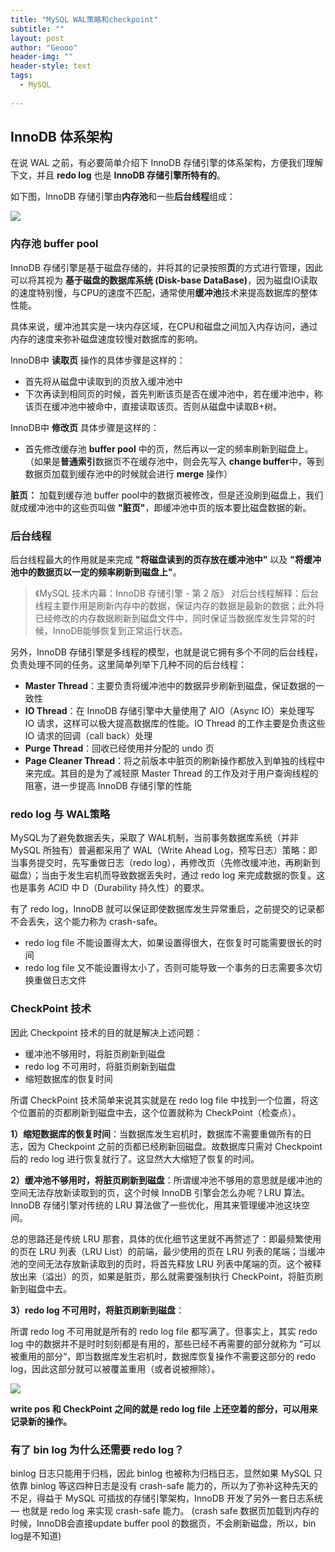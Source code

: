 ```yaml
---
title: "MySQL WAL策略和checkpoint"
subtitle: ""
layout: post
author: "Geooo"
header-img: ""
header-style: text
tags:
  - MySQL
  
---
```


## InnoDB 体系架构

在说 WAL 之前，有必要简单介绍下 InnoDB 存储引擎的体系架构，方便我们理解下文，并且 **redo log** 也是 **InnoDB 存储引擎所特有的**。

如下图，InnoDB 存储引擎由**内存池**和一些**后台线程**组成：

![](https://gitee.com/veal98/images/raw/master/img/20210629165703.png )

### 内存池 buffer pool
InnoDB 存储引擎是基于磁盘存储的，并将其的记录按照**页**的方式进行管理，因此可以将其视为 **基于磁盘的数据库系统 (Disk-base DataBase)**，因为磁盘IO读取的速度特别慢，与CPU的速度不匹配，通常使用**缓冲池**技术来提高数据库的整体性能。

具体来说，缓冲池其实是一块内存区域，在CPU和磁盘之间加入内存访问，通过内存的速度来弥补磁盘速度较慢对数据库的影响。

InnoDB中 **读取页** 操作的具体步骤是这样的：
- 首先将从磁盘中读取到的页放入缓冲池中
- 下次再读到相同页的时候，首先判断该页是否在缓冲池中，若在缓冲池中，称该页在缓冲池中被命中，直接读取该页。否则从磁盘中读取B+树。

InnoDB中 **修改页** 具体步骤是这样的：
- 首先修改缓存池  **buffer pool** 中的页，然后再以一定的频率刷新到磁盘上。
（如果是**普通索引**数据页不在缓存池中，则会先写入 **change buffer**中，等到数据页加载到缓存池中的时候就会进行 **merge** 操作）

**脏页：** 加载到缓存池 buffer pool中的数据页被修改，但是还没刷到磁盘上，我们就成缓冲池中的这些页叫做 **"脏页"**，即缓冲池中页的版本要比磁盘数据的新。

### 后台线程

后台线程最大的作用就是来完成 **"将磁盘读到的页存放在缓冲池中"** 以及 **"将缓冲池中的数据页以一定的频率刷新到磁盘上"**。
> 《MySQL 技术内幕：InnoDB 存储引擎 - 第 2 版》 对后台线程解释：后台线程主要作用是刷新内存中的数据，保证内存的数据是最新的数据；此外将已经修改的内存数据刷新到磁盘文件中，同时保证当数据库发生异常的时候，InnoDB能够恢复到正常运行状态。

另外，InnoDB 存储引擎是多线程的模型，也就是说它拥有多个不同的后台线程，负责处理不同的任务。这里简单列举下几种不同的后台线程：

- **Master Thread**：主要负责将缓冲池中的数据异步刷新到磁盘，保证数据的一致性
- **IO Thread**：在 InnoDB 存储引擎中大量使用了 AIO（Async IO）来处理写 IO 请求，这样可以极大提高数据库的性能。IO Thread 的工作主要是负责这些 IO 请求的回调（call back）处理
- **Purge Thread**：回收已经使用并分配的 undo 页
- **Page Cleaner Thread**：将之前版本中脏页的刷新操作都放入到单独的线程中来完成。其目的是为了减轻原 Master Thread 的工作及对于用户查询线程的阻塞，进一步提高 InnoDB 存储引擎的性能

### redo log 与 WAL策略

MySQL为了避免数据丢失，采取了 WAL机制，当前事务数据库系统（并非 MySQL 所独有）普遍都采用了 WAL（Write Ahead Log，预写日志）策略：即当事务提交时，先写重做日志（redo log），再修改页（先修改缓冲池，再刷新到磁盘）；当由于发生宕机而导致数据丢失时，通过 redo log 来完成数据的恢复。这也是事务 ACID 中 D（Durability 持久性）的要求。

有了 redo log，InnoDB 就可以保证即使数据库发生异常重启，之前提交的记录都不会丢失，这个能力称为 crash-safe。

- redo log file 不能设置得太大，如果设置得很大，在恢复时可能需要很长的时间
- redo log file 又不能设置得太小了，否则可能导致一个事务的日志需要多次切换重做日志文件

### CheckPoint 技术

因此 Checkpoint 技术的目的就是解决上述问题：

- 缓冲池不够用时，将脏页刷新到磁盘
- redo log 不可用时，将脏页刷新到磁盘
- 缩短数据库的恢复时间

所谓 CheckPoint 技术简单来说其实就是在 redo log file 中找到一个位置，将这个位置前的页都刷新到磁盘中去，这个位置就称为 CheckPoint（检查点）。

**1）缩短数据库的恢复时间**：当数据库发生宕机时，数据库不需要重做所有的日志，因为 Checkpoint 之前的页都已经刷新回磁盘。故数据库只需对 Checkpoint 后的 redo log 进行恢复就行了。这显然大大缩短了恢复的时间。

**2）缓冲池不够用时，将脏页刷新到磁盘**：所谓缓冲池不够用的意思就是缓冲池的空间无法存放新读取到的页，这个时候 InnoDB 引擎会怎么办呢？LRU 算法。 InnoDB 存储引擎对传统的 LRU 算法做了一些优化，用其来管理缓冲池这块空间。

总的思路还是传统 LRU 那套，具体的优化细节这里就不再赘述了：即最频繁使用的页在 LRU 列表（LRU List）的前端，最少使用的页在 LRU 列表的尾端；当缓冲池的空间无法存放新读取到的页时，将首先释放 LRU 列表中尾端的页。这个被释放出来（溢出）的页，如果是脏页，那么就需要强制执行 CheckPoint，将脏页刷新到磁盘中去。

**3）redo log 不可用时，将脏页刷新到磁盘**：

所谓 redo log 不可用就是所有的 redo log file 都写满了。但事实上，其实 redo log 中的数据并不是时时刻刻都是有用的，那些已经不再需要的部分就称为 ”可以被重用的部分“，即当数据库发生宕机时，数据库恢复操作不需要这部分的 redo log，因此这部分就可以被覆盖重用（或者说被擦除）。

![](https://gitee.com/veal98/images/raw/master/img/20210629222559.png )

**write pos 和 CheckPoint 之间的就是 redo log file 上还空着的部分，可以用来记录新的操作。**

### 有了 bin log 为什么还需要 redo log？

binlog 日志只能用于归档，因此 binlog 也被称为归档日志，显然如果 MySQL 只依靠 binlog 等这四种日志是没有 crash-safe 能力的，所以为了弥补这种先天的不足，得益于 MySQL 可插拔的存储引擎架构，InnoDB 开发了另外一套日志系统 — 也就是 redo log 来实现 crash-safe 能力。
(crash safe 数据页加载到内存的时候，InnoDB会直接update buffer pool 的数据页，不会刷新磁盘，所以，bin log是不知道)
